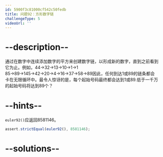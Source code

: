 ```yaml
---
id: 5900f3c81000cf542c50fedb
title: 问题92：方形数字链
challengeType: 5
videoUrl: ''
---
```


# --description--

通过在数字中连续添加数字的平方来创建数字链，以形成新的数字，直到之前看到它为止。例如，44→32→13→10→1→1 85→89→145→42→20→4→16→37→58→89因此，任何到达1或89的链条都会卡在无限循环中。最令人惊讶的是，每个起始号码最终都会达到1或89.低于一千万的起始号码将达到89个？

# --hints--

`euler92()`应返回8581146。

```js
assert.strictEqual(euler92(), 8581146);
```

# --solutions--

